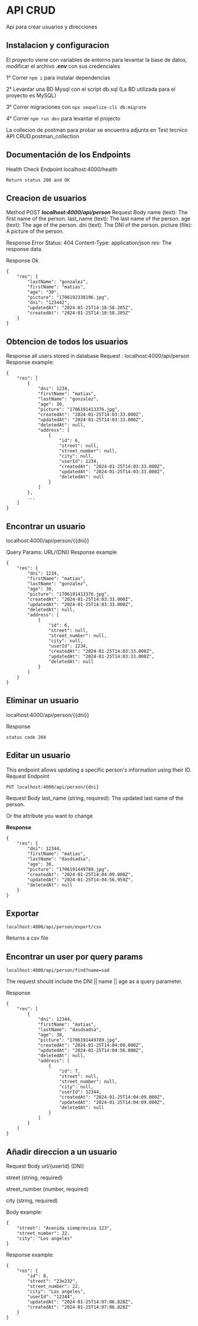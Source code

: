 
# API CRUD

Api para crear usuarios y direcciones




## Instalacion y configuracion

El proyecto viene con variables de entorno para levantar la base de datos, modificar el archivo ***.env*** con sus credenciales

1° Correr ```npm i``` para instalar dependencias 

2° Levantar una BD Mysql con el script db.sql (La BD utilizada para el proyecto es MySQL)

3° Correr migraciones con ```npx sequelize-cli db:migrate```

4° Correr ```npm run dev``` para levantar el projecto

La collecion de postman para probar se encuentra adjunta en Test tecnico API CRUD.postman_collection



## Documentación de los Endpoints

Health Check Endpoint
localhost:4000/health 
```Response
Return status 200 and OK
```
## Creacion de usuarios
Method POST ***localhost:4000/api/person***
Request Body
name (text): The first name of the person.
last_name (text): The last name of the person.
age (text): The age of the person.
dni (text): The DNI of the person.
picture (file): A picture of the person.

Response Error
Status: 404
Content-Type: application/json
res: The response data.

Response Ok
```
{
    "res": {
        "lastName": "gonzalez",
        "firstName": "matias",
        "age": "30",
        "picture": "1706192338196.jpg",
        "dni": "123442",
        "updatedAt": "2024-01-25T14:18:58.205Z",
        "createdAt": "2024-01-25T14:18:58.205Z"
    }
}

```


## Obtencion de todos los usuarios 
Response all users stored in database
Request :
localhost:4000/api/person
Response example:
```
{
    "res": [
        {
            "dni": 1234,
            "firstName": "matias",
            "lastName": "gonzalez",
            "age": 30,
            "picture": "1706191413376.jpg",
            "createdAt": "2024-01-25T14:03:33.000Z",
            "updatedAt": "2024-01-25T14:03:33.000Z",
            "deletedAt": null,
            "address": [
                {
                    "id": 6,
                    "street": null,
                    "street_number": null,
                    "city": null,
                    "userId": 1234,
                    "createdAt": "2024-01-25T14:03:33.000Z",
                    "updatedAt": "2024-01-25T14:03:33.000Z",
                    "deletedAt": null
                }
            ]
        },
        ...
    ]
}

```

## Encontrar un usuario
localhost:4000/api/person/{{dni}}


Query Params: URL/{DNI}
Response example

```
{
    "res": {
        "dni": 1234,
        "firstName": "matias",
        "lastName": "gonzalez",
        "age": 30,
        "picture": "1706191413376.jpg",
        "createdAt": "2024-01-25T14:03:33.000Z",
        "updatedAt": "2024-01-25T14:03:33.000Z",
        "deletedAt": null,
        "address": [
            {
                "id": 6,
                "street": null,
                "street_number": null,
                "city": null,
                "userId": 1234,
                "createdAt": "2024-01-25T14:03:33.000Z",
                "updatedAt": "2024-01-25T14:03:33.000Z",
                "deletedAt": null
            }
        ]
    }
}

```

## Eliminar un usuario


localhost:4000/api/person/{{dni}}

Response 
```
status code 204
```

## Editar un usuario

This endpoint allows updating a specific person's information using their ID.
Request
Endpoint

```
PUT localhost:4000/api/person/{dni}
```
Request Body
last_name (string, required): The updated last name of the person.

Or the attribute you want to change

**Response**
```
{
    "res": {
        "dni": 12344,
        "firstName": "matias",
        "lastName": "dasdsadsa",
        "age": 30,
        "picture": "1706191449789.jpg",
        "createdAt": "2024-01-25T14:04:09.000Z",
        "updatedAt": "2024-01-25T14:04:56.959Z",
        "deletedAt": null
    }
}
```
## Exportar
```
localhost:4000/api/person/export/csv
```
Returns a csv file

## Encontrar un user por query params

```
localhost:4000/api/person/find?name=sad
```

The request should include the DNI || name || age as a query parameter.

Response 
```
{
    "res": [
        {
            "dni": 12344,
            "firstName": "matias",
            "lastName": "dasdsadsa",
            "age": 30,
            "picture": "1706191449789.jpg",
            "createdAt": "2024-01-25T14:04:09.000Z",
            "updatedAt": "2024-01-25T14:04:56.000Z",
            "deletedAt": null,
            "address": [
                {
                    "id": 7,
                    "street": null,
                    "street_number": null,
                    "city": null,
                    "userId": 12344,
                    "createdAt": "2024-01-25T14:04:09.000Z",
                    "updatedAt": "2024-01-25T14:04:09.000Z",
                    "deletedAt": null
                }
            ]
        }
    ]
}
```
## Añadir direccion a un usuario

Request Body
url/{userId} (DNI)

street (string, required)

street_number (number, required)

city (string, required)

Body example:
```
{
    "street": "Avenida siempreviva 123",
    "street_number": 22,
    "city": "Los angeles"
}
```
Response example:
```
{
    "res": {
        "id": 8,
        "street": "23e232",
        "street_number": 22,
        "city": "Los angeles",
        "userId": "12344",
        "updatedAt": "2024-01-25T14:07:06.828Z",
        "createdAt": "2024-01-25T14:07:06.828Z"
    }
}
```
